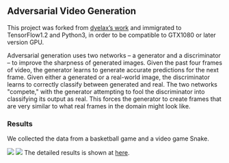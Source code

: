 ## Adversarial Video Generation
This project was forked from [dyelax’s work](https://github.com/dyelax/Adversarial_Video_Generation) and immigrated to TensorFlow1.2 and Python3, in order to be compatible to GTX1080 or later version GPU.

Adversarial generation uses two networks – a generator and a discriminator – to improve the sharpness of generated images. Given the past four frames of video, the generator learns to generate accurate predictions for the next frame. Given either a generated or a real-world image, the discriminator learns to correctly classify between generated and real. The two networks "compete," with the generator attempting to fool the discriminator into classifying its output as real. This forces the generator to create frames that are very similar to what real frames in the domain might look like.

### Results
We collected the data from a basketball game and a video game Snake.

![](https://imgur.com/5oSLdit)        ![](https://imgur.com/y7es0M1)
The detailed results is shown at [here](https://docs.google.com/presentation/d/1dSCPw3_T-7nOAzeLDiZp9Sbr--sUO0bDb7_78sKT2_U/edit?usp=sharing). 